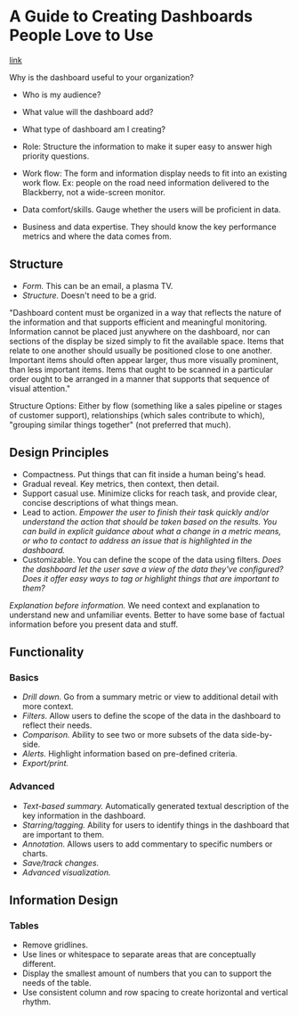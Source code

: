 # A Guide to Creating Dashboards People Love to Use
[link](http://static.squarespace.com/static/52f42657e4b0b3416ff6b831/t/5310292ce4b08d35a87c9426/1393568044420/Guide_to_Dashboard_Design.pdf)

Why is the dashboard useful to your organization?

- Who is my audience?
- What value will the dashboard add?
- What type of dashboard am I creating?

- Role: Structure the information to make it super easy to answer high priority questions.
- Work flow: The form and information display needs to fit into an existing work flow. Ex: people on the road need information delivered to the Blackberry, not a wide-screen monitor.
- Data comfort/skills. Gauge whether the users will be proficient in data.
- Business and data expertise. They should know the key performance metrics and where the data comes from.

## Structure

- *Form.* This can be an email, a plasma TV.
- *Structure.* Doesn't need to be a grid.

"Dashboard content must be organized in a way that reflects the nature of the information and that supports efficient and meaningful monitoring. Information cannot be placed just anywhere on the dashboard, nor can sections of the display be sized simply to fit the available space. Items that relate to one another should usually be positioned close to one another. Important items should often appear larger, thus more visually prominent, than less important items. Items that ought to be scanned in a particular order ought to be arranged in a manner that supports that sequence of visual attention."

Structure Options: Either by flow (something like a sales pipeline or stages of customer support), relationships (which sales contribute to which), "grouping similar things together" (not preferred that much).

## Design Principles

- Compactness. Put things that can fit inside a human being's head.
- Gradual reveal. Key metrics, then context, then detail.
- Support casual use. Minimize clicks for reach task, and provide clear, concise descriptions of what things mean.
- Lead to action. *Empower the user to finish their task quickly and/or understand the action that should be taken based on the results. You can build in explicit guidance about what a change in a metric means, or who to contact to address an issue that is highlighted in the dashboard.*
- Customizable. You can define the scope of the data using filters. *Does the dashboard let the user save a view of the data they've configured? Does it offer easy ways to tag or highlight things that are important to them?*

*Explanation before information.* We need context and explanation to understand new and unfamiliar events. Better to have some base of factual information before you present data and stuff.

## Functionality

### Basics

- *Drill down.* Go from a summary metric or view to additional detail with more context.
- *Filters.* Allow users to define the scope of the data in the dashboard to reflect their needs.
- *Comparison.* Ability to see two or more subsets of the data side-by-side.
- *Alerts.* Highlight information based on pre-defined criteria.
- *Export/print.*

### Advanced

- *Text-based summary.* Automatically generated textual description of the key information in the dashboard.
- *Starring/tagging.* Ability for users to identify things in the dashboard that are important to them.
- *Annotation.* Allows users to add commentary to specific numbers or charts.
- *Save/track changes.*
- *Advanced visualization.*

## Information Design

### Tables

- Remove gridlines.
- Use lines or whitespace to separate areas that are conceptually different.
- Display the smallest amount of numbers that you can to support the needs of the table.
- Use consistent column and row spacing to create horizontal and vertical rhythm.
